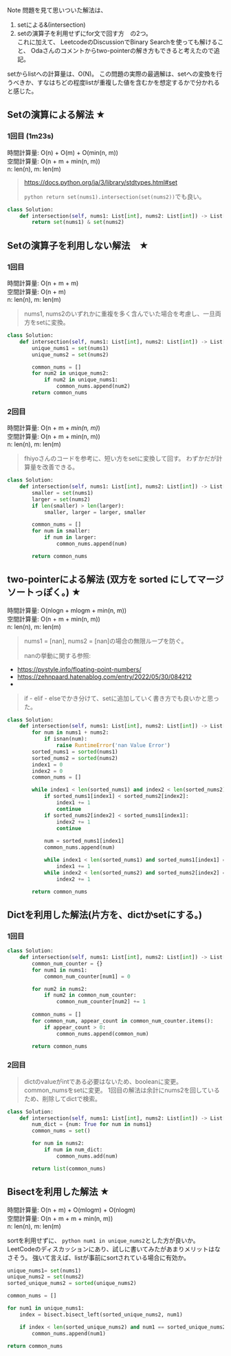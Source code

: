 Note
問題を見て思いついた解法は、
1. setによる&(intersection)
2. setの演算子を利用せずにfor文で回す方　の2つ。<br>
これに加えて、
LeetcodeのDiscussionでBinary Searchを使っても解けること、
Odaさんのコメントからtwo-pointerの解き方もできると考えたので追記。

setからlistへの計算量は、O(N)。
この問題の実際の最適解は、setへの変換を行うべきか、すなはちどの程度listが重複した値を含むかを想定するかで分かれると感じた。


## Setの演算による解法 ★
### 1回目 (1m23s)
時間計算量: O(n) + O(m) + O(min(n, m))<br>
空間計算量: O(n + m + min(n, m))<br>
n: len(n), m: len(m)

> https://docs.python.org/ja/3/library/stdtypes.html#set
>
> ```python return set(nums1).intersection(set(nums2))```でも良い。

```python
class Solution:
    def intersection(self, nums1: List[int], nums2: List[int]) -> List[int]:
        return set(nums1) & set(nums2)
```

## Setの演算子を利用しない解法　★
### 1回目
時間計算量: O(n + m + m)<br>
空間計算量: O(n + m)<br> 
n: len(n), m: len(m)

> nums1, nums2のいずれかに重複を多く含んでいた場合を考慮し、一旦両方をsetに変換。
```python
class Solution:
    def intersection(self, nums1: List[int], nums2: List[int]) -> List[int]:             
        unique_nums1 = set(nums1)
        unique_nums2 = set(nums2)

        common_nums = []
        for num2 in unique_nums2:
            if num2 in unique_nums1:
                common_nums.append(num2)
        return common_nums
```

### 2回目
時間計算量: O(n + m + *min(n, m)*)<br>
空間計算量: O(n + m + min(n, m))<br> 
n: len(n), m: len(m)

> fhiyoさんのコードを参考に、短い方をsetに変換して回す。
> わずかだが計算量を改善できる。
```python
class Solution:
    def intersection(self, nums1: List[int], nums2: List[int]) -> List[int]:
        smaller = set(nums1)
        larger = set(nums2)
        if len(smaller) > len(larger):
            smaller, larger = larger, smaller

        common_nums = []
        for num in smaller:
            if num in larger:
                common_nums.append(num)

        return common_nums
 ```


## two-pointerによる解法 (双方を sorted にしてマージソートっぽく。) ★
時間計算量: O(nlogn + mlogm + min(n, m))<br>
空間計算量: O(n + m + min(n, m))<br>
n: len(n), m: len(m)

> nums1 = [nan], nums2 = [nan]の場合の無限ループを防ぐ。
> 
> nanの挙動に関する参照:
- https://pystyle.info/floating-point-numbers/
- https://zehnpaard.hatenablog.com/entry/2022/05/30/084212
- 
> if - elif - elseでかき分けて、setに追加していく書き方でも良いかと思った。

```python
class Solution:
    def intersection(self, nums1: List[int], nums2: List[int]) -> List[int]:
        for num in nums1 + nums2:
            if isnan(num):
                raise RuntimeError('nan Value Error')
        sorted_nums1 = sorted(nums1)
        sorted_nums2 = sorted(nums2)
        index1 = 0
        index2 = 0
        common_nums = []

        while index1 < len(sorted_nums1) and index2 < len(sorted_nums2):
            if sorted_nums1[index1] < sorted_nums2[index2]:
                index1 += 1
                continue
            if sorted_nums2[index2] < sorted_nums1[index1]:
                index2 += 1
                continue
        
            num = sorted_nums1[index1]
            common_nums.append(num)

            while index1 < len(sorted_nums1) and sorted_nums1[index1] == num:
                index1 += 1
            while index2 < len(sorted_nums2) and sorted_nums2[index2] == num:
                index2 += 1

        return common_nums
```


## Dictを利用した解法(片方を、dictかsetにする。)
### 1回目
```python
class Solution:
    def intersection(self, nums1: List[int], nums2: List[int]) -> List[int]:             
        common_num_counter = {}
        for num1 in nums1:
            common_num_counter[num1] = 0

        for num2 in nums2:
            if num2 in common_num_counter:
                common_num_counter[num2] += 1
                
        common_nums = []
        for common_num, appear_count in common_num_counter.items():
            if appear_count > 0:
                common_nums.append(common_num)

        return common_nums
```

### 2回目
> dictのvalueがintである必要はないため、booleanに変更。
> common_numsをsetに変更。
> 1回目の解法は余計にnums2を回しているため、削除してdictで検索。

```python
class Solution:
    def intersection(self, nums1: List[int], nums2: List[int]) -> List[int]:
        num_dict = {num: True for num in nums1}
        common_nums = set()

        for num in nums2:
            if num in num_dict:
                common_nums.add(num)

        return list(common_nums)
```


## Bisectを利用した解法 ★
時間計算量: O(n + m) + O(mlogm) + O(nlogm)<br>
空間計算量: O(n + m + m + min(n, m))<br>
n: len(n), m: len(m)

sortを利用せずに、
```python num1 in unique_nums2```とした方が良いか。
LeetCodeのディスカッションにあり、試しに書いてみたがあまりメリットはなさそう。
強いて言えば、listが事前にsortされている場合に有効か。

```python
unique_nums1= set(nums1)
unique_nums2 = set(nums2)
sorted_unique_nums2 = sorted(unique_nums2)

common_nums = []

for num1 in unique_nums1:
    index = bisect.bisect_left(sorted_unique_nums2, num1)

    if index < len(sorted_unique_nums2) and num1 == sorted_unique_nums2[index]:
        common_nums.append(num1)

return common_nums
```
